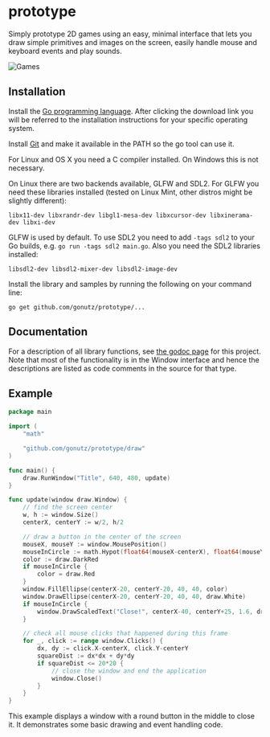 prototype
=========

Simply prototype 2D games using an easy, minimal interface that lets you draw simple primitives and images on the screen, easily handle mouse and keyboard events and play sounds.

![Games](https://github.com/gonutz/prototype/blob/master/samples/screenshots/games.png)

Installation
------------

Install the [Go programming language](https://golang.org/dl/). After clicking the download link you will be referred to the installation instructions for your specific operating system.

Install [Git](https://git-scm.com/downloads) and make it available in the PATH so the go tool can use it.

For Linux and OS X you need a C compiler installed. On Windows this is not necessary.

On Linux there are two backends available, GLFW and SDL2. For GLFW you need these libraries installed (tested on Linux Mint, other distros might be slightly different):

`libx11-dev libxrandr-dev libgl1-mesa-dev libxcursor-dev libxinerama-dev libxi-dev`

GLFW is used by default. To use SDL2 you need to add `-tags sdl2` to your Go builds, e.g. `go run -tags sdl2 main.go`. Also you need the SDL2 libraries installed:

`libsdl2-dev libsdl2-mixer-dev libsdl2-image-dev`


Install the library and samples by running the following on your command line:

	go get github.com/gonutz/prototype/...

Documentation
-------------

For a description of all library functions, see [the godoc page](http://godoc.org/github.com/gonutz/prototype/draw) for this project. Note that most of the functionality is in the Window interface and hence the descriptions are listed as code comments in the source for that type.

Example
-------

```Go
package main

import (
	"math"

	"github.com/gonutz/prototype/draw"
)

func main() {
	draw.RunWindow("Title", 640, 480, update)
}

func update(window draw.Window) {
	// find the screen center
	w, h := window.Size()
	centerX, centerY := w/2, h/2

	// draw a button in the center of the screen
	mouseX, mouseY := window.MousePosition()
	mouseInCircle := math.Hypot(float64(mouseX-centerX), float64(mouseY-centerY)) < 20
	color := draw.DarkRed
	if mouseInCircle {
		color = draw.Red
	}
	window.FillEllipse(centerX-20, centerY-20, 40, 40, color)
	window.DrawEllipse(centerX-20, centerY-20, 40, 40, draw.White)
	if mouseInCircle {
		window.DrawScaledText("Close!", centerX-40, centerY+25, 1.6, draw.Green)
	}

	// check all mouse clicks that happened during this frame
	for _, click := range window.Clicks() {
		dx, dy := click.X-centerX, click.Y-centerY
		squareDist := dx*dx + dy*dy
		if squareDist <= 20*20 {
			// close the window and end the application
			window.Close()
		}
	}
}
```
	
This example displays a window with a round button in the middle to close it. It demonstrates some basic drawing and event handling code.
